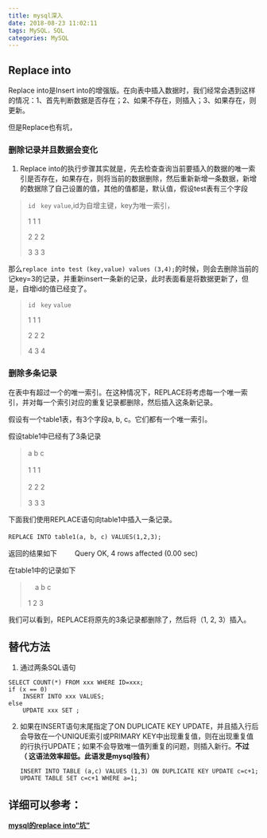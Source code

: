 ```yaml
---
title: mysql深入
date: 2018-08-23 11:02:11
tags: MySQL，SQL
categories: MySQL
---
```


## Replace into

Replace into是Insert into的增强版。在向表中插入数据时，我们经常会遇到这样的情况：1、首先判断数据是否存在；2、如果不存在，则插入；3、如果存在，则更新。

但是Replace也有坑，

### 删除记录并且数据会变化

1. Replace into的执行步骤其实就是，先去检查查询当前要插入的数据的唯一索引是否存在，如果存在，则将当前的数据删除，然后重新新增一条数据，新增的数据除了自己设置的值，其他的值都是，默认值，假设test表有三个字段

> `id`  ` key` `value`,id为自增主键，key为唯一索引，
>
>   1       1          1        
>
>   2       2          2      
>
>   3       3          3       

那么`replace into test (key,value) values (3,4);`的时候，则会去删除当前的记key=3的记录，并重新insert一条新的记录，此时表面看是将数据更新了，但是，自增id的值已经变了。

> `id`  ` key` `value`
>
>   1       1          1        
>
>   2       2          2      
>
>   4       3          4       

### 删除多条记录

在表中有超过一个的唯一索引。在这种情况下，REPLACE将考虑每一个唯一索引，并对每一个索引对应的重复记录都删除，然后插入这条新记录。

假设有一个table1表，有3个字段a, b, c。它们都有一个唯一索引。 

假设table1中已经有了3条记录   　　

> a	 b 	c  　　
>
> 1	 1 	1  　　
>
> 2 	2 	2  　　
>
> 3 	3 	3 

下面我们使用REPLACE语句向table1中插入一条记录。   　　

`REPLACE INTO table1(a, b, c) VALUES(1,2,3);`   　　

返回的结果如下   　　Query OK, 4 rows affected (0.00 sec)   　　

在table1中的记录如下   　

> 　a   	b 	 c  　　
>
>    1 		2 	3  

我们可以看到，REPLACE将原先的3条记录都删除了，然后将（1, 2, 3）插入。 



## 替代方法

1. 通过两条SQL语句

```mysql
SELECT COUNT(*) FROM xxx WHERE ID=xxx;
if (x == 0)
    INSERT INTO xxx VALUES;
else
    UPDATE xxx SET ;
```

2. 如果在INSERT语句末尾指定了ON DUPLICATE KEY UPDATE，并且插入行后会导致在一个UNIQUE索引或PRIMARY KEY中出现重复值，则在出现重复值的行执行UPDATE；如果不会导致唯一值列重复的问题，则插入新行。**不过（ 这语法效率超低。此语发是mysql独有）**

   ```mysql
   INSERT INTO TABLE (a,c) VALUES (1,3) ON DUPLICATE KEY UPDATE c=c+1;
   UPDATE TABLE SET c=c+1 WHERE a=1;
   ```

   

## 详细可以参考：

 **[mysql的replace into“坑” ](http://jjhpeopl.iteye.com/blog/2368927)** 








